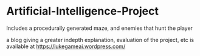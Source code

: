 # Artificial-Intelligence-Project
Includes a procedurally generated maze, and enemies that hunt the player

a blog giving a greater indepth explanation, evaluation of the project, etc is available at https://lukegameai.wordpress.com/

